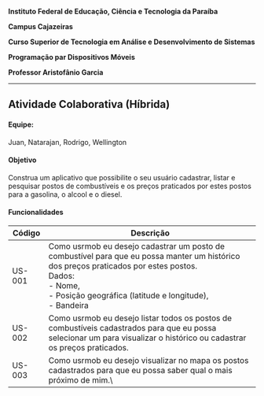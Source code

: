 **Instituto Federal de Educação, Ciência e Tecnologia da Paraíba**

**Campus Cajazeiras**

**Curso Superior de Tecnologia em Análise e Desenvolvimento de Sistemas**

**Programação par Dispositivos Móveis**

**Professor Aristofânio Garcia**

<hr/>

## Atividade Colaborativa (Híbrida)

#### Equipe:
Juan,
Natarajan,
Rodrigo,
Wellington

#### Objetivo

Construa um aplicativo que possibilite o seu usuário cadastrar, listar e pesquisar postos de combustíveis e os preços praticados por estes postos para a gasolina, o alcool e o diesel.

#### Funcionalidades


| Código | Descrição |
|----|----|
| US-001 | Como usrmob eu desejo cadastrar um posto de combustível para que eu possa manter um histórico dos preços praticados por estes postos. <br> Dados: <br> - Nome, <br>- Posição geográfica (latitude e longitude),<br> - Bandeira
| US-002 | Como usrmob eu desejo listar todos os postos de combustíveis cadastrados para que eu possa selecionar um para visualizar o histórico ou cadastrar os preços praticados.|
| US-003 | Como usrmob eu desejo visualizar no mapa os postos cadastrados para que eu possa saber qual o mais próximo de mim.\

